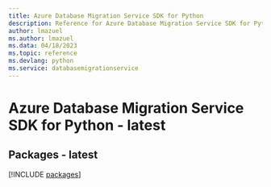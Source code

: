 ```yaml
---
title: Azure Database Migration Service SDK for Python
description: Reference for Azure Database Migration Service SDK for Python
author: lmazuel
ms.author: lmazuel
ms.data: 04/18/2023
ms.topic: reference
ms.devlang: python
ms.service: databasemigrationservice
---
```

# Azure Database Migration Service SDK for Python - latest
## Packages - latest
[!INCLUDE [packages](database-migration-service-index.md)]